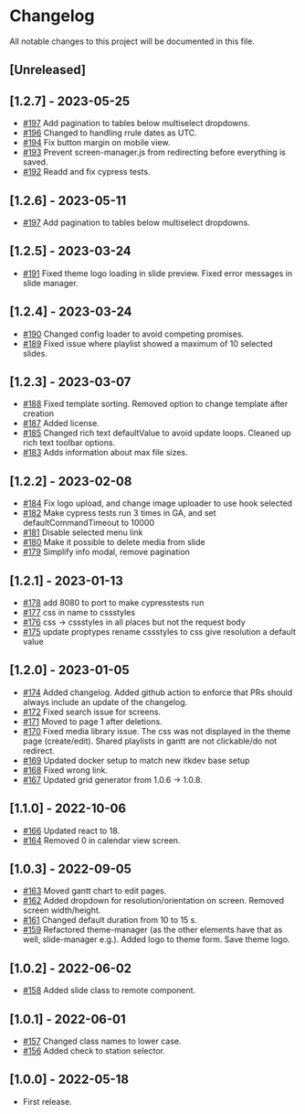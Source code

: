 # Changelog

All notable changes to this project will be documented in this file.

## [Unreleased]

## [1.2.7] - 2023-05-25

- [#197](https://github.com/os2display/display-admin-client/pull/197)
Add pagination to tables below multiselect dropdowns.
- [#196](https://github.com/os2display/display-admin-client/pull/196)
  Changed to handling rrule dates as UTC.
- [#194](https://github.com/os2display/display-admin-client/pull/195)
  Fix button margin on mobile view.
- [#193](https://github.com/os2display/display-admin-client/pull/194)
  Prevent screen-manager.js from redirecting before everything is saved.
- [#192](https://github.com/os2display/display-admin-client/pull/193)
  Readd and fix cypress tests.
## [1.2.6] - 2023-05-11

- [#197](https://github.com/os2display/display-admin-client/pull/197)
Add pagination to tables below multiselect dropdowns.

## [1.2.5] - 2023-03-24

- [#191](https://github.com/os2display/display-admin-client/pull/191)
  Fixed theme logo loading in slide preview.
  Fixed error messages in slide manager.

## [1.2.4] - 2023-03-24

- [#190](https://github.com/os2display/display-admin-client/pull/190)
  Changed config loader to avoid competing promises.
- [#189](https://github.com/os2display/display-admin-client/pull/189)
  Fixed issue where playlist showed a maximum of 10 selected slides.

## [1.2.3] - 2023-03-07

- [#188](https://github.com/os2display/display-admin-client/pull/188)
  Fixed template sorting.
  Removed option to change template after creation
- [#187](https://github.com/os2display/display-admin-client/pull/187)
  Added license.
- [#185](https://github.com/os2display/display-admin-client/pull/185)
  Changed rich text defaultValue to avoid update loops.
  Cleaned up rich text toolbar options.
- [#183](https://github.com/os2display/display-admin-client/pull/183)
  Adds information about max file sizes.

## [1.2.2] - 2023-02-08

- [#184](https://github.com/os2display/display-admin-client/pull/184)
  Fix logo upload, and change image uploader to use hook selected
- [#182](https://github.com/os2display/display-admin-client/pull/182)
  Make cypress tests run 3 times in GA, and set defaultCommandTimeout to 10000
- [#181](https://github.com/os2display/display-admin-client/pull/181)
  Disable selected menu link
- [#180](https://github.com/os2display/display-admin-client/pull/180)
  Make it possible to delete media from slide
- [#179](https://github.com/os2display/display-admin-client/pull/179)
  Simplify info modal, remove pagination

## [1.2.1] - 2023-01-13

- [#178](https://github.com/os2display/display-admin-client/pull/178)
  add 8080 to port to make cypresstests run
- [#177](https://github.com/os2display/display-admin-client/pull/177)
  css in name to cssstyles
- [#176](https://github.com/os2display/display-admin-client/pull/176)
  css -> cssstyles in all places but not the request body
- [#175](https://github.com/os2display/display-admin-client/pull/175)
  update proptypes
  rename cssstyles to css
  give resolution a default value

## [1.2.0] - 2023-01-05

- [#174](https://github.com/os2display/display-admin-client/pull/174)
  Added changelog.
  Added github action to enforce that PRs should always include an update of the changelog.
- [#172](https://github.com/os2display/display-admin-client/pull/172)
  Fixed search issue for screens.
- [#171](https://github.com/os2display/display-admin-client/pull/171)
  Moved to page 1 after deletions.
- [#170](https://github.com/os2display/display-admin-client/pull/170)
  Fixed media library issue.
  The css was not displayed in the theme page (create/edit).
  Shared playlists in gantt are not clickable/do not redirect.
- [#169](https://github.com/os2display/display-admin-client/pull/169)
  Updated docker setup to match new itkdev base setup
- [#168](https://github.com/os2display/display-admin-client/pull/168)
  Fixed wrong link.
- [#167](https://github.com/os2display/display-admin-client/pull/167)
  Updated grid generator from 1.0.6 -> 1.0.8.

## [1.1.0] - 2022-10-06

- [#166](https://github.com/os2display/display-admin-client/pull/166)
  Updated react to 18.
- [#164](https://github.com/os2display/display-admin-client/pull/164)
  Removed 0 in calendar view screen.

## [1.0.3] - 2022-09-05

- [#163](https://github.com/os2display/display-admin-client/pull/163)
  Moved gantt chart to edit pages.
- [#162](https://github.com/os2display/display-admin-client/pull/162)
  Added dropdown for resolution/orientation on screen.
  Removed screen width/height.
- [#161](https://github.com/os2display/display-admin-client/pull/161)
  Changed default duration from 10 to 15 s.
- [#159](https://github.com/os2display/display-admin-client/pull/159)
  Refactored theme-manager (as the other elements have that as well, slide-manager e.g.).
  Added logo to theme form.
  Save theme logo.

## [1.0.2] - 2022-06-02

- [#158](https://github.com/os2display/display-admin-client/pull/158)
  Added slide class to remote component.

## [1.0.1] - 2022-06-01

- [#157](https://github.com/os2display/display-admin-client/pull/157)
  Changed class names to lower case.
- [#156](https://github.com/os2display/display-admin-client/pull/156)
  Added check to station selector.

## [1.0.0] - 2022-05-18

- First release.
